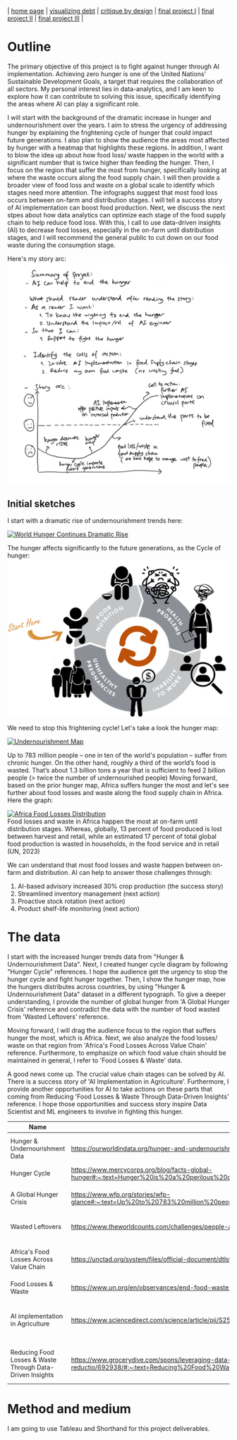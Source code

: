 | [home page](https://asuyanto.github.io/tswd-portfolio/) | [visualizing debt](visualizing-government-debt) | [critique by design](critique-by-design) | [final project I](final-project-part-one) | [final project II](final-project-part-two) | [final project III](final-project-part-three) |

# Outline

The primary objective of this project is to fight against hunger through AI implementation. Achieving zero hunger is one of the United Nations' Sustainable Development Goals, a target that requires the collaboration of all sectors. My personal interest lies in data-analytics, and I am keen to explore how it can contribute to solving this issue, specifically identifying the areas where AI can play a significant role.

I will start with the background of the dramatic increase in hunger and undernourishment over the years. I aim to stress the urgency of addressing hunger by explaining the frightening cycle of hunger that could impact future generations. I also plan to show the audience the areas most affected by hunger with a heatmap that highlights these regions. In addition, I want to blow the idea up about how food loss/ waste happen in the world with a significant number that is twice higher than feeding the hunger. Then, I focus on the region that suffer the most from hunger, specifically looking at where the waste occurs along the food supply chain. I will then provide a broader view of food loss and waste on a global scale to identify which stages need more attention. The infographs suggest that most food loss occurs between on-farm and distribution stages. I will tell a success story of AI implementation can boost food production. Next, we discuss the next stpes about how data analytics can optimize each stage of the food supply chain to help reduce food loss. With this, I call to use data-driven insights (AI) to decrease food losses, especially in the on-farm until distribution stages, and I will recommend the general public to cut down on our food waste during the consumption stage.

Here's my story arc:
![StoryArc](StoryArc.PNG)

## Initial sketches

I start with a dramatic rise of undernourishment trends here:

<div class='tableauPlaceholder' id='viz1707495466285' style='position: relative'><noscript><a href='#'><img alt='World Hunger Continues Dramatic Rise ' src='https:&#47;&#47;public.tableau.com&#47;static&#47;images&#47;Hu&#47;HungerRise&#47;Sheet2&#47;1_rss.png' style='border: none' /></a></noscript><object class='tableauViz'  style='display:none;'><param name='host_url' value='https%3A%2F%2Fpublic.tableau.com%2F' /> <param name='embed_code_version' value='3' /> <param name='site_root' value='' /><param name='name' value='HungerRise&#47;Sheet2' /><param name='tabs' value='no' /><param name='toolbar' value='yes' /><param name='static_image' value='https:&#47;&#47;public.tableau.com&#47;static&#47;images&#47;Hu&#47;HungerRise&#47;Sheet2&#47;1.png' /> <param name='animate_transition' value='yes' /><param name='display_static_image' value='yes' /><param name='display_spinner' value='yes' /><param name='display_overlay' value='yes' /><param name='display_count' value='yes' /><param name='language' value='en-US' /><param name='filter' value='publish=yes' /></object></div>                
<script type='text/javascript'>                    
 var divElement = document.getElementById('viz1707495466285');                    
 var vizElement = divElement.getElementsByTagName('object')[0];                    
 vizElement.style.width='100%';vizElement.style.height=(divElement.offsetWidth*0.75)+'px';                    
 var scriptElement = document.createElement('script');                    
 scriptElement.src = 'https://public.tableau.com/javascripts/api/viz_v1.js';                    
 vizElement.parentNode.insertBefore(scriptElement, vizElement);                
</script>

The hunger affects significantly to the future generations, as the Cycle of hunger:
![HungerCycle](HungerCycle.png)

We need to stop this frightening cycle!
Let's take a look the hunger map:

<div class='tableauPlaceholder' id='viz1707494854393' style='position: relative'><noscript><a href='#'><img alt='Undernourishment Map ' src='https:&#47;&#47;public.tableau.com&#47;static&#47;images&#47;Q4&#47;Q4F8M4C4M&#47;1_rss.png' style='border: none' /></a></noscript><object class='tableauViz'  style='display:none;'><param name='host_url' value='https%3A%2F%2Fpublic.tableau.com%2F' /> <param name='embed_code_version' value='3' /> <param name='path' value='shared&#47;Q4F8M4C4M' /> <param name='toolbar' value='yes' /><param name='static_image' value='https:&#47;&#47;public.tableau.com&#47;static&#47;images&#47;Q4&#47;Q4F8M4C4M&#47;1.png' /> <param name='animate_transition' value='yes' /><param name='display_static_image' value='yes' /><param name='display_spinner' value='yes' /><param name='display_overlay' value='yes' /><param name='display_count' value='yes' /><param name='language' value='en-US' /><param name='filter' value='publish=yes' /></object></div>
<script type='text/javascript'>                    
 var divElement = document.getElementById('viz1707494854393');                    
 var vizElement = divElement.getElementsByTagName('object')[0];                    
 vizElement.style.width='100%';vizElement.style.height=(divElement.offsetWidth*0.75)+'px';                    
 var scriptElement = document.createElement('script');                    
 scriptElement.src = 'https://public.tableau.com/javascripts/api/viz_v1.js';                    
 vizElement.parentNode.insertBefore(scriptElement, vizElement);                
</script>

Up to 783 million people – one in ten of the world's population – suffer from chronic hunger. On the other hand, roughly a third of the world’s food is wasted. That’s about 1.3 billion tons a year that is sufficient to feed 2 billion people (> twice the number of undernourished people)
Moving forward, based on the prior hunger map, Africa suffers hunger the most and let's see further about food losses and waste along the food supply chain in Africa. Here the graph:
<div class='tableauPlaceholder' id='viz1707525273289' style='position: relative'><noscript><a href='#'><img alt='Africa Food Losses Distribution ' src='https:&#47;&#47;public.tableau.com&#47;static&#47;images&#47;Af&#47;AfricaFoodLosses&#47;Sheet1&#47;1_rss.png' style='border: none' /></a></noscript><object class='tableauViz'  style='display:none;'><param name='host_url' value='https%3A%2F%2Fpublic.tableau.com%2F' /> <param name='embed_code_version' value='3' /> <param name='site_root' value='' /><param name='name' value='AfricaFoodLosses&#47;Sheet1' /><param name='tabs' value='no' /><param name='toolbar' value='yes' /><param name='static_image' value='https:&#47;&#47;public.tableau.com&#47;static&#47;images&#47;Af&#47;AfricaFoodLosses&#47;Sheet1&#47;1.png' /> <param name='animate_transition' value='yes' /><param name='display_static_image' value='yes' /><param name='display_spinner' value='yes' /><param name='display_overlay' value='yes' /><param name='display_count' value='yes' /><param name='language' value='en-US' /><param name='filter' value='publish=yes' /></object></div>                
<script type='text/javascript'>                   
 var divElement = document.getElementById('viz1707525273289');               
 var vizElement = divElement.getElementsByTagName('object')[0];    
 vizElement.style.width='100%';vizElement.style.height=(divElement.offsetWidth*0.75)+'px';    
 var scriptElement = document.createElement('script');      
 scriptElement.src = 'https://public.tableau.com/javascripts/api/viz_v1.js'; 
 vizElement.parentNode.insertBefore(scriptElement, vizElement);              
</script>
Food losses and waste in Africa happen the most at on-farm until distribution stages. 
Whereas, globally, 13 percent of food produced is lost between harvest and retail, while an estimated 17 percent of total global food production is wasted in households, in the food service and in retail (UN, 2023)

We can understand that most food losses and waste happen between on-farm and distribution. AI can help to answer those challenges through:
1. AI-based advisory increased 30% crop production (the success story)
2. Streamlined inventory management (next action)
3. Proactive stock rotation (next action)
4. Product shelf-life monitoring (next action)

# The data

I start with the increased hunger trends data from "Hunger & Undernourishment Data". Next, I created hunger cycle diagram by following "Hunger Cycle" references. I hope the audience get the urgency to stop the hunger cycle and fight hunger together. Then, I show the hunger map, how the hungers distributes across countries, by using "Hunger & Undernourishment Data" dataset in a different typograph. To give a deeper understanding, I provide the number of global hunger from 'A Global Hunger Crisis' reference and contradict the data with the number of food wasted from  'Wasted Leftovers' reference.

Moving forward, I will drag the audience focus to the region that suffers hunger the most, which is Africa. Next, we also analyze the food losses/ waste on that region from 'Africa's Food Losses Across Value Chain' reference. Furthermore, to emphasize on which food value chain should be maintained in general, I refer to 'Food Losses & Waste' data.

A good news come up. The crucial value chain stages can be solved by AI. There is a success story of 'AI Implementation in Agriculture'. Furthermore, I provide another opportunities for AI to take actions on these parts that coming from Reducing 'Food Losses & Waste Through Data-Driven Insights' reference. I hope those opportunities and success story inspire Data Scientist and ML engineers to involve in fighting this hunger.


| Name | URL | Description |
|------|-----|-------------|
|  Hunger & Undernourishment Data | https://ourworldindata.org/hunger-and-undernourishment  | Global hunger data in prevalence units  |
|  Hunger Cycle | https://www.mercycorps.org/blog/facts-global-hunger#:~:text=Hunger%20is%20a%20perilous%20cycle,or%20to%20improve%20their%20lives. | A reference of hunger cycle |
| A Global Hunger Crisis | https://www.wfp.org/stories/wfp-glance#:~:text=Up%20to%20783%20million%20people,next%20meal%20is%20coming%20from. | The number of hungers instead of prevalence |
| Wasted Leftovers | https://www.theworldcounts.com/challenges/people-and-poverty/hunger-and-obesity/food-waste-statistics | The number of food waste refrence|
| Africa's Food Losses Across Value Chain | https://unctad.org/system/files/official-document/dtlstict2017d5_en.pdf | Africa food losses distrubution across food value chain |
|   Food Losses & Waste   |  https://www.un.org/en/observances/end-food-waste-day |  Global data of food losses |
| AI implementation in Agriculture | https://www.sciencedirect.com/science/article/pii/S258972172030012X#s0125 | The success story of AI implementation in agriculture (boost crops production)|
|  Reducing Food Losses & Waste Through Data-Driven Insights  |   https://www.grocerydive.com/spons/leveraging-data-analytics-for-enhanced-food-traceability-and-waste-reductio/692938/#:~:text=Reducing%20Food%20Waste%20Through%20Data,shelf%20life%20and%20managing%20inventory.  | How data science has a crucial role in food supply chain |

# Method and medium

I am going to use Tableau and Shorthand for this project deliverables.
